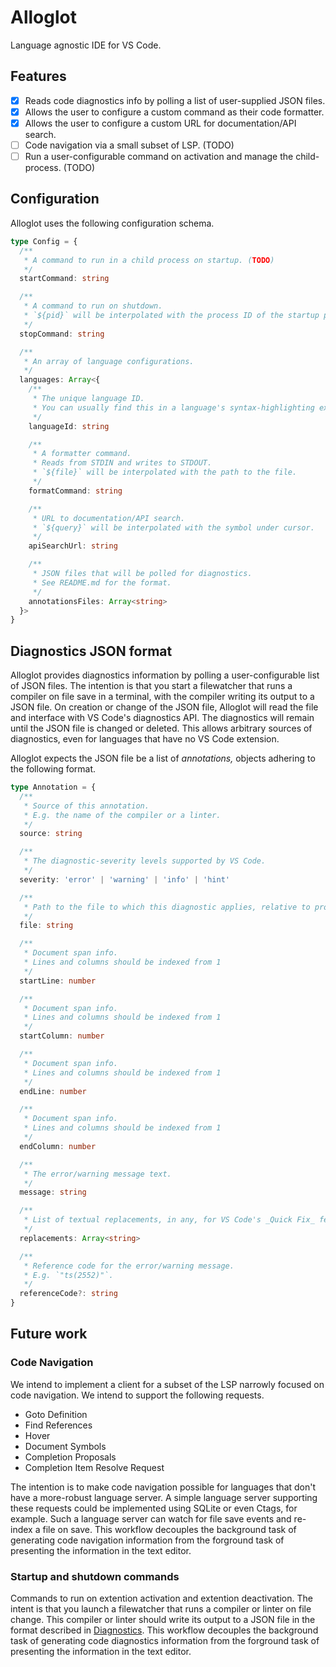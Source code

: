 # Alloglot

Language agnostic IDE for VS Code.

## Features

- [x] Reads code diagnostics info by polling a list of user-supplied JSON files.
- [x] Allows the user to configure a custom command as their code formatter.
- [x] Allows the user to configure a custom URL for documentation/API search.
- [ ] Code navigation via a small subset of LSP. (TODO)
- [ ] Run a user-configurable command on activation and manage the child-process. (TODO)

## Configuration

Alloglot uses the following configuration schema.

```typescript
type Config = {
  /**
   * A command to run in a child process on startup. (TODO)
   */
  startCommand: string

  /**
   * A command to run on shutdown.
   * `${pid}` will be interpolated with the process ID of the startup process. (TODO)
   */
  stopCommand: string

  /**
   * An array of language configurations.
   */
  languages: Array<{
    /**
     * The unique language ID.
     * You can usually find this in a language's syntax-highlighting extension.
     */
    languageId: string

    /**
     * A formatter command.
     * Reads from STDIN and writes to STDOUT.
     * `${file}` will be interpolated with the path to the file.
     */
    formatCommand: string

    /**
     * URL to documentation/API search.
     * `${query}` will be interpolated with the symbol under cursor.
     */
    apiSearchUrl: string

    /**
     * JSON files that will be polled for diagnostics.
     * See README.md for the format.
     */
    annotationsFiles: Array<string>
  }>
}
```

## Diagnostics JSON format

Alloglot provides diagnostics information by polling a user-configurable list of JSON files.
The intention is that you start a filewatcher that runs a compiler on file save in a terminal, with the compiler writing its output to a JSON file.
On creation or change of the JSON file, Alloglot will read the file and interface with VS Code's diagnostics API.
The diagnostics will remain until the JSON file is changed or deleted.
This allows arbitrary sources of diagnostics, even for languages that have no VS Code extension.

Alloglot expects the JSON file be a list of _annotations,_ objects adhering to the following format.

```typescript
type Annotation = {
  /**
   * Source of this annotation.
   * E.g. the name of the compiler or a linter.
   */
  source: string

  /**
   * The diagnostic-severity levels supported by VS Code.
   */
  severity: 'error' | 'warning' | 'info' | 'hint'

  /**
   * Path to the file to which this diagnostic applies, relative to project root.
   */
  file: string

  /**
   * Document span info.
   * Lines and columns should be indexed from 1
   */
  startLine: number

  /**
   * Document span info.
   * Lines and columns should be indexed from 1
   */
  startColumn: number

  /**
   * Document span info.
   * Lines and columns should be indexed from 1
   */
  endLine: number

  /**
   * Document span info.
   * Lines and columns should be indexed from 1
   */
  endColumn: number

  /**
   * The error/warning message text.
   */
  message: string

  /**
   * List of textual replacements, in any, for VS Code's _Quick Fix_ feature.
   */
  replacements: Array<string>

  /**
   * Reference code for the error/warning message.
   * E.g. `"ts(2552)"`.
   */
  referenceCode?: string
}
```

## Future work

### Code Navigation

We intend to implement a client for a subset of the LSP narrowly focused on code navigation.
We intend to support the following requests.

- Goto Definition
- Find References
- Hover
- Document Symbols
- Completion Proposals
- Completion Item Resolve Request

The intention is to make code navigation possible for languages that don't have a more-robust language server.
A simple language server supporting these requests could be implemented using SQLite or even Ctags, for example.
Such a language server can watch for file save events and re-index a file on save.
This workflow decouples the background task of generating code navigation information from the forground task of presenting the information in the text editor.

### Startup and shutdown commands

Commands to run on extention activation and extention deactivation.
The intent is that you launch a filewatcher that runs a compiler or linter on file change.
This compiler or linter should write its output to a JSON file in the format described in [Diagnostics](#diagnostics).
This workflow decouples the background task of generating code diagnostics information from the forground task of presenting the information in the text editor.

